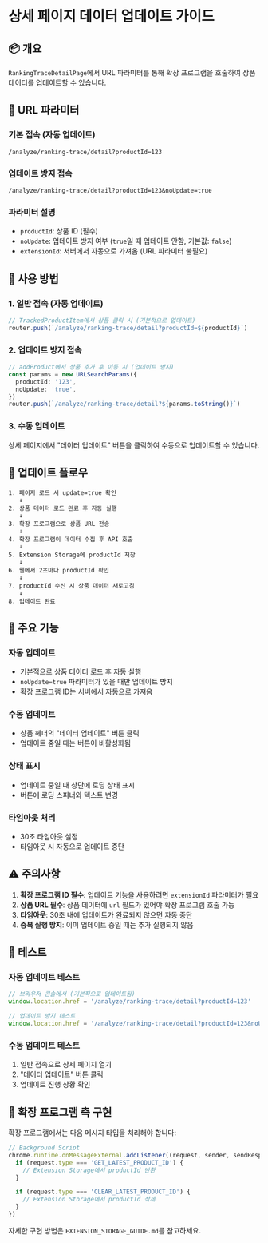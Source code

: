 # 상세 페이지 데이터 업데이트 가이드

## 📦 개요

`RankingTraceDetailPage`에서 URL 파라미터를 통해 확장 프로그램을 호출하여 상품 데이터를 업데이트할 수 있습니다.

## 🔧 URL 파라미터

### 기본 접속 (자동 업데이트)

```
/analyze/ranking-trace/detail?productId=123
```

### 업데이트 방지 접속

```
/analyze/ranking-trace/detail?productId=123&noUpdate=true
```

### 파라미터 설명

- `productId`: 상품 ID (필수)
- `noUpdate`: 업데이트 방지 여부 (`true`일 때 업데이트 안함, 기본값: `false`)
- `extensionId`: 서버에서 자동으로 가져옴 (URL 파라미터 불필요)

## 🚀 사용 방법

### 1. 일반 접속 (자동 업데이트)

```typescript
// TrackedProductItem에서 상품 클릭 시 (기본적으로 업데이트)
router.push(`/analyze/ranking-trace/detail?productId=${productId}`)
```

### 2. 업데이트 방지 접속

```typescript
// addProduct에서 상품 추가 후 이동 시 (업데이트 방지)
const params = new URLSearchParams({
  productId: '123',
  noUpdate: 'true',
})
router.push(`/analyze/ranking-trace/detail?${params.toString()}`)
```

### 3. 수동 업데이트

상세 페이지에서 "데이터 업데이트" 버튼을 클릭하여 수동으로 업데이트할 수 있습니다.

## 🔄 업데이트 플로우

```
1. 페이지 로드 시 update=true 확인
   ↓
2. 상품 데이터 로드 완료 후 자동 실행
   ↓
3. 확장 프로그램으로 상품 URL 전송
   ↓
4. 확장 프로그램이 데이터 수집 후 API 호출
   ↓
5. Extension Storage에 productId 저장
   ↓
6. 웹에서 2초마다 productId 확인
   ↓
7. productId 수신 시 상품 데이터 새로고침
   ↓
8. 업데이트 완료
```

## 🎯 주요 기능

### 자동 업데이트

- 기본적으로 상품 데이터 로드 후 자동 실행
- `noUpdate=true` 파라미터가 있을 때만 업데이트 방지
- 확장 프로그램 ID는 서버에서 자동으로 가져옴

### 수동 업데이트

- 상품 헤더의 "데이터 업데이트" 버튼 클릭
- 업데이트 중일 때는 버튼이 비활성화됨

### 상태 표시

- 업데이트 중일 때 상단에 로딩 상태 표시
- 버튼에 로딩 스피너와 텍스트 변경

### 타임아웃 처리

- 30초 타임아웃 설정
- 타임아웃 시 자동으로 업데이트 중단

## ⚠️ 주의사항

1. **확장 프로그램 ID 필수**: 업데이트 기능을 사용하려면 `extensionId` 파라미터가 필요
2. **상품 URL 필수**: 상품 데이터에 `url` 필드가 있어야 확장 프로그램 호출 가능
3. **타임아웃**: 30초 내에 업데이트가 완료되지 않으면 자동 중단
4. **중복 실행 방지**: 이미 업데이트 중일 때는 추가 실행되지 않음

## 🧪 테스트

### 자동 업데이트 테스트

```javascript
// 브라우저 콘솔에서 (기본적으로 업데이트됨)
window.location.href = '/analyze/ranking-trace/detail?productId=123'

// 업데이트 방지 테스트
window.location.href = '/analyze/ranking-trace/detail?productId=123&noUpdate=true'
```

### 수동 업데이트 테스트

1. 일반 접속으로 상세 페이지 열기
2. "데이터 업데이트" 버튼 클릭
3. 업데이트 진행 상황 확인

## 🔧 확장 프로그램 측 구현

확장 프로그램에서는 다음 메시지 타입을 처리해야 합니다:

```javascript
// Background Script
chrome.runtime.onMessageExternal.addListener((request, sender, sendResponse) => {
  if (request.type === 'GET_LATEST_PRODUCT_ID') {
    // Extension Storage에서 productId 반환
  }

  if (request.type === 'CLEAR_LATEST_PRODUCT_ID') {
    // Extension Storage에서 productId 삭제
  }
})
```

자세한 구현 방법은 `EXTENSION_STORAGE_GUIDE.md`를 참고하세요.
